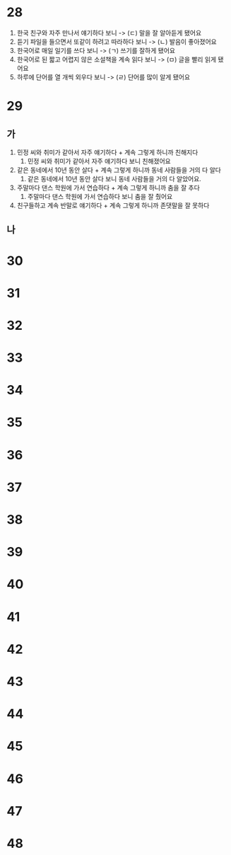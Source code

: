 # 28
1. 한국 친구와 자주 만나서 얘기하다 보니 -> (ㄷ) 말을 잘 알아듣게 됐어요
2. 듣기 파일을 들으면서 또같이 하려고 따라하다 보니 -> (ㄴ) 발음이 좋아졌어요
3. 한국어로 매일 일기를 쓰다 보니 -> (ㄱ) 쓰기를 잘하게 됐어요
4. 한국어로 된 짧고 어렵지 않은 소설책을 계속 읽다 보니 -> (ㅁ) 글을 빨리 읽게 됐어요
5. 하루에 단어를 열 개씩 외우다 보니 -> (ㄹ) 단어를 많이 알게 됐어요
# 29
## 가
1. 민정 씨와 취미가 같아서 자주 얘기하다 + 계속 그렇게 하니까 친해지다
	1. 민정 씨와 취미가 같아서 자주 얘기하다 보니 친해졌어요
2. 같은 동네에서 10년 동안 살다 + 계속 그렇게 하니까 동네 사람들을 거의 다 알다
	1. 같은 동네에서 10년 동안 살다 보니 동네 사람들을 거의 다 알았어요.
3. 주말마다 댄스 학원에 가서 연습하다 + 계속 그렇게 하니까 춤을 잘 추다
	1. 주말마다 댄스 학원에 가서 연습하다 보니 춤을 잘 췄어요
4. 친구들하고 계속 반말로 얘기하다 + 계속 그렇게 하니까 존댓말을 잘 못하다
## 나
# 30
# 31
# 32
# 33
# 34
# 35
# 36
# 37
# 38
# 39
# 40
# 41
# 42
# 43
# 44
# 45
# 46
# 47
# 48